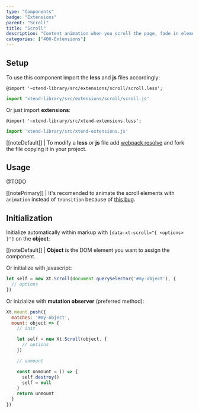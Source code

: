 ```yaml
---
type: "Components"
badge: "Extensions"
parent: "Scroll"
title: "Scroll"
description: "Content animation when you scroll the page, fade in elements, parallax."
categories: ["400-Extensions"]
---
```


## Setup

To use this component import the **less** and **js** files accordingly:

```less
@import '~xtend-library/src/extensions/scroll/scroll.less';
```

```jsx
import 'xtend-library/src/extensions/scroll/scroll.js'
```

Or just import **extensions**:

```less
@import '~xtend-library/src/xtend-extensions.less';
```

```jsx
import 'xtend-library/src/xtend-extensions.js'
```

[[noteDefault]]
| To modify a **less** or **js** file add [webpack resolve](/introduction/setup#usage-webpack) and fork the file copying it in your project.

## Usage

@TODO

[[notePrimary]]
| It's recomended to animate the scroll elements with <code>animation</code> instead of <code>transition</code> because of <a href="{% link faq.html %}#browsers-bugs-fixed-position">this bug</a>.

## Initialization

Initialize automatically within markup with `[data-xt-scroll="{ <options> }"]` on the **object**:

[[noteDefault]]
| **Object** is the DOM element you want to assign the component.

Or initialize with javascript:

```js
let self = new Xt.Scroll(document.querySelector('#my-object'), {
  // options
})
```

Or inizialize with **mutation observer** (preferred method):

```js
Xt.mount.push({
  matches: '#my-object',
  mount: object => {
    // init

    let self = new Xt.Scroll(object, {
      // options
    })

    // unmount

    const unmount = () => {
      self.destroy()
      self = null
    }
    return unmount
  }
})
```
